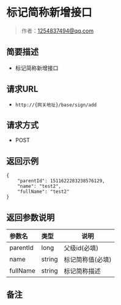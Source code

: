 # 标记简称新增接口

> 作者：1254837494@qq.com

## 简要描述

- 标记简称新增接口

## 请求URL
- `http://{网关地址}/base/sign/add`
  
## 请求方式
- POST

## 返回示例 

``` 
{
    "parentId": 1511622283238576129,
    "name": "test2",
    "fullName": "test2"
}
```

## 返回参数说明 

|参数名|类型|说明|
|:-----  |:-----|-----                           |
|parentId |long   |父级id(必填) |
|name | string  |标记简称值(必填)  |
|fullName |  string |标记简称描述  |

## 备注
